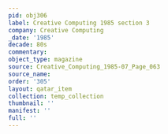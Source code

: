 ```yaml
---
pid: obj306
label: Creative Computing 1985 section 3
company: Creative Computing
_date: '1985'
decade: 80s
commentary: 
object_type: magazine
source: Creative_Computing_1985-07_Page_063
source_name: 
order: '305'
layout: qatar_item
collection: temp_collection
thumbnail: ''
manifest: ''
full: ''
---
```

